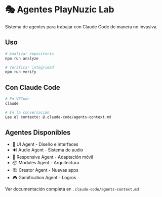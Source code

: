 # 🎭 Agentes PlayNuzic Lab

Sistema de agentes para trabajar con Claude Code de manera no invasiva.

## Uso

```bash
# Analizar repositorio
npm run analyze

# Verificar integridad
npm run verify
```

## Con Claude Code

```bash
# En VSCode
claude

# En la conversación
Lee el contexto: @.claude-code/agents-context.md
```

## Agentes Disponibles

- 🎨 UI Agent - Diseño e interfaces
- 🔊 Audio Agent - Sistema de audio
- 📱 Responsive Agent - Adaptación móvil
- 📦 Modules Agent - Arquitectura
- 🏗️ Creator Agent - Nuevas apps
- 🎮 Gamification Agent - Logros

Ver documentación completa en `.claude-code/agents-context.md`
